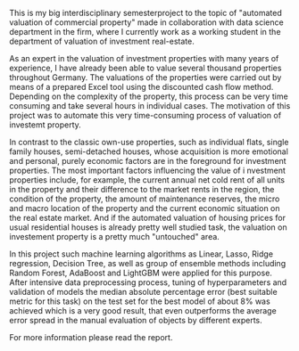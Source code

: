 This is my big interdisciplinary semesterproject to the topic of "automated valuation of commercial property" made in collaboration with data science department in the firm, where I currently work as a working student in the department of valuation of investment real-estate. 

As an expert in the valuation of investment properties with many years of experience, I have already been able to value several thousand properties throughout Germany. The valuations of the properties were carried out by means of a prepared Excel tool using the discounted cash flow method. Depending on the complexity of the property, this process can be very time consuming and take several hours in individual cases. The motivation of this project was to automate this very time-consuming process of valuation of investemt property. 

In contrast to the classic own-use properties, such as individual flats, single family houses, semi-detached houses, whose acquisition is more emotional and personal, purely economic factors are in the foreground for investment properties. The most important factors influencing the value of i nvestment properties include, for example, the current annual net cold rent of all units in the property and their difference to the market rents in the region, the condition of the property, the amount of maintenance reserves, the micro and macro location of the property and the current economic situation on the real estate market. And if the automated valuation of housing prices for usual residential houses is already pretty well studied task, the valuation on investement property is a pretty much "untouched" area.   

In this project such machine learning algorithms as Linear, Lasso, Ridge regression, Decision Tree, as well as group of ensemble methods including Random Forest, AdaBoost and LightGBM were applied for this purpose. After intensive data preprocessing process, tuning of hyperparameters and validation of models the median absolute percentage error (best suitable metric for this task) on the test set for the best model of about 8% was achieved which is a very good result, that even outperforms the average error spread in the manual evaluation of objects by different experts.

For more information please read the report. 
